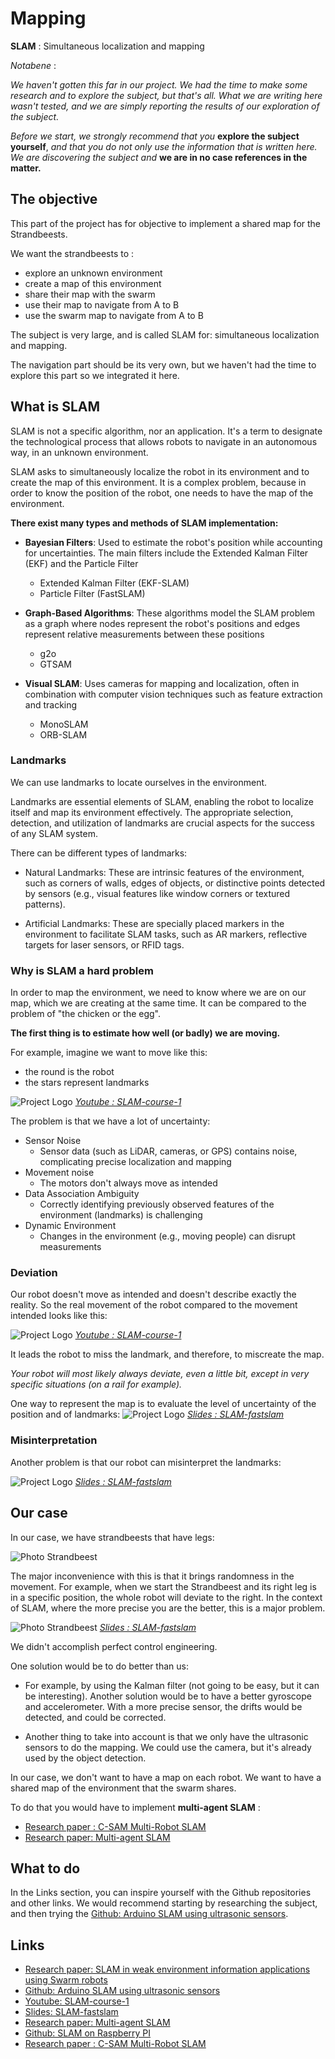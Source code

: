# Mapping

__SLAM__ : Simultaneous localization and mapping

*Notabene* :

*We haven't gotten this far in our project. We had the time to make some research and to explore the subject, but that's all. What we are writing here wasn't tested, and we are simply reporting the results of our exploration of the subject.*

*Before we start, we strongly recommend that you* **explore the subject yourself**, *and that you do not only use the information that is written here. We are discovering the subject and* **we are in no case references in the matter.**

## The objective

This part of the project has for objective to implement a shared map for the Strandbeests.

 We want the strandbeests to :
 - explore an unknown environment
 - create a map of this environment
 - share their map with the swarm
 - use their map to navigate from A to B
 - use the swarm map to navigate from A to B

The subject is very large, and is called SLAM for: simultaneous localization and mapping.

The navigation part should be its very own, but we haven't had the time to explore this part so we integrated it here.

## What is SLAM

SLAM is not a specific algorithm, nor an application. It's a term to designate the technological process that allows robots to navigate in an autonomous way, in an unknown environment.

SLAM asks to simultaneously localize the robot in its environment and to create the map of this environment. It is a complex problem, because in order to know the position of the robot, one needs to have the map of the environment.

**There exist many types and methods of SLAM implementation:** 

- **Bayesian Filters**: Used to estimate the robot's position while accounting for uncertainties. The main filters include the Extended Kalman Filter (EKF) and the Particle Filter 
  - Extended Kalman Filter (EKF-SLAM)
  - Particle Filter (FastSLAM)

- **Graph-Based Algorithms**: These algorithms model the SLAM problem as a graph where nodes represent the robot's positions and edges represent relative measurements between these positions
  - g2o 
  - GTSAM 

- **Visual SLAM**: Uses cameras for mapping and localization, often in combination with computer vision techniques such as feature extraction and tracking
  - MonoSLAM
  - ORB-SLAM

### Landmarks
We can use landmarks to locate ourselves in the environment. 

Landmarks are essential elements of SLAM, enabling the robot to localize itself and map its environment effectively. The appropriate selection, detection, and utilization of landmarks are crucial aspects for the success of any SLAM system.

There can be different types of landmarks:
- Natural Landmarks: These are intrinsic features of the environment, such as corners of walls, edges of objects, or distinctive points detected by sensors (e.g., visual features like window corners or textured patterns).

- Artificial Landmarks: These are specially placed markers in the environment to facilitate SLAM tasks, such as AR markers, reflective targets for laser sensors, or RFID tags.

### Why is SLAM a hard problem

In order to map the environment, we need to know where we are on our map, which we are creating at the same time. It can be compared to the problem of "the chicken or the egg".

**The first thing is to estimate how well (or badly) we are moving.**

For example, imagine we want to move like this:
- the round is the robot
- the stars represent landmarks

![Project Logo](../assets/SLAMIntendedMovement.png)
*[Youtube : SLAM-course-1](https://www.youtube.com/watch?v=wVsfCnyt5jA&list=PLgnQpQtFTOGQrZ4O5QzbIHgl3b1JHimN_&index=3)*

The problem is that we have a lot of uncertainty:
- Sensor Noise 
    - Sensor data (such as LiDAR, cameras, or GPS) contains noise, complicating precise localization and mapping
- Movement noise
    - The motors don't always move as intended
- Data Association Ambiguity
    - Correctly identifying previously observed features of the environment (landmarks) is challenging
- Dynamic Environment
    - Changes in the environment (e.g., moving people) can disrupt measurements

### Deviation

Our robot doesn't move as intended and doesn't describe exactly the reality. So the real movement of the robot compared to the movement intended looks like this:

![Project Logo](../assets/SLAMDeviation.png)
*[Youtube : SLAM-course-1](https://www.youtube.com/watch?v=wVsfCnyt5jA&list=PLgnQpQtFTOGQrZ4O5QzbIHgl3b1JHimN_&index=3)*

It leads the robot to miss the landmark, and therefore, to miscreate the map.

*Your robot will most likely always deviate, even a little bit, except in very specific situations (on a rail for example).*

One way to represent the map is to evaluate the level of uncertainty of the position and of landmarks:
![Project Logo](../assets/SLAMHardProblem.png)
*[Slides : SLAM-fastslam](http://ais.informatik.uni-freiburg.de/teaching/ss13/robotics/slides/14-slam-fastslam.pdf)*

### Misinterpretation 

Another problem is that our robot can misinterpret the landmarks:

![Project Logo](../assets/SLAMHardProblem2.png)
*[Slides : SLAM-fastslam](http://ais.informatik.uni-freiburg.de/teaching/ss13/robotics/slides/14-slam-fastslam.pdf)*

## Our case

In our case, we have strandbeests that have legs:

![Photo Strandbeest](../assets/strandbeest.png)

The major inconvenience with this is that it brings randomness in the movement. For example, when we start the Strandbeest and its right leg is in a specific position, the whole robot will deviate to the right. In the context of SLAM, where the more precise you are the better, this is a major problem.

![Photo Strandbeest](../assets/SLAMLandmarks.png)
*[Slides : SLAM-fastslam](http://ais.informatik.uni-freiburg.de/teaching/ss13/robotics/slides/14-slam-fastslam.pdf)*

We didn't accomplish perfect control engineering. 

One solution would be to do better than us:

- For example, by using the Kalman filter (not going to be easy, but it can be interesting). Another solution would be to have a better gyroscope and accelerometer. With a more precise sensor, the drifts would be detected, and could be corrected.

- Another thing to take into account is that we only have the ultrasonic sensors to do the mapping. We could use the camera, but it's already used by the object detection.

In our case, we don't want to have a map on each robot. We want to have a shared map of the environment that the swarm shares.

To do that you would have to implement **multi-agent SLAM** :
 - [Research paper : C-SAM Multi-Robot SLAM ](https://www.researchgate.net/figure/Two-robots-rendezvous-after-exploration-The-individually-created-maps-are-shared-and_fig1_224318651)
  - [Research paper: Multi-agent SLAM](https://rpg.ifi.uzh.ch/docs/thesis_Cieslewski_final.pdf)


## What to do 

In the Links section, you can inspire yourself with the Github repositories and other links. We would recommend starting by researching the subject, and then trying the [Github: Arduino SLAM using ultrasonic sensors](https://github.com/PatelVatsalB21/Ultrasonic-SLAM).

## Links 
 - [Research paper: SLAM in weak environment information applications using Swarm robots](https://www.researchgate.net/publication/379134679_SLAM_in_Weak_Environment_Information_Applications_using_Swarm_Robots)
 - [Github: Arduino SLAM using ultrasonic sensors](https://github.com/PatelVatsalB21/Ultrasonic-SLAM)
 - [Youtube: SLAM-course-1](https://www.youtube.com/watch?v=wVsfCnyt5jA&list=PLgnQpQtFTOGQrZ4O5QzbIHgl3b1JHimN_&index=3)
 - [Slides: SLAM-fastslam](http://ais.informatik.uni-freiburg.de/teaching/ss13/robotics/slides/14-slam-fastslam.pdf)
 - [Research paper: Multi-agent SLAM](https://rpg.ifi.uzh.ch/docs/thesis_Cieslewski_final.pdf)
 - [Github: SLAM on Raspberry PI](https://github.com/AdroitAnandAI/SLAM-on-Raspberry-Pi?tab=readme-ov-file)
 - [Research paper : C-SAM Multi-Robot SLAM ](https://www.researchgate.net/figure/Two-robots-rendezvous-after-exploration-The-individually-created-maps-are-shared-and_fig1_224318651)